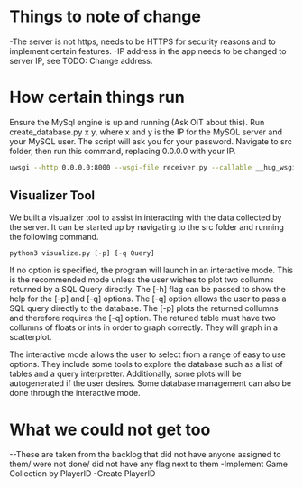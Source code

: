 # Things to note of change
 -The server is not https, needs to be HTTPS for security reasons and to implement certain features. 
 -IP address in the app needs to be changed to server IP, see TODO: Change address.

# How certain things run
Ensure the MySql engine is up and running (Ask OIT about this).
Run create_database.py x y, where x and y is the IP for the MySQL server and your MySQL user. The script will ask you for your password. 
Navigate to src folder, then run this command, replacing 0.0.0.0 with your IP.
<br> 
```Bash
uwsgi --http 0.0.0.0:8000 --wsgi-file receiver.py --callable __hug_wsgi__
```

## Visualizer Tool
We built a visualizer tool to assist in interacting with the data collected by the server. It can be started up by navigating to the src folder and running the following command.
```Python
python3 visualize.py [-p] [-q Query]
```
If no option is specified, the program will launch in an interactive mode. This is the recommended mode unless the user wishes to plot two collumns returned by a SQL Query directly. The [-h] flag can be passed to show the help for the [-p] and [-q] options. The [-q] option allows the user to pass a SQL query directly to the database. The [-p] plots the returned collumns and therefore requires the [-q] option. The retuned table must have two collumns of floats or ints in order to graph correctly. They will graph in a scatterplot. 

The interactive mode allows the user to select from a range of easy to use options. They include some tools to explore the database such as a list of tables and a query interpretter. Additionally, some plots will be autogenerated if the user desires. Some database management can also be done through the interactive mode.

# What we could not get too
--These are taken from the backlog that did not have anyone assigned to them/ were not done/ did not have any flag next to them
    -Implement Game Collection by PlayerID
    -Create PlayerID
